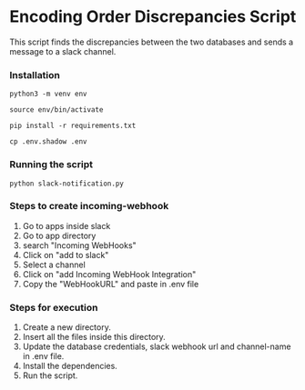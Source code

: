 # Encoding Order Discrepancies Script
This script finds the discrepancies between the two databases and sends a message to a slack channel.

### Installation
```
python3 -m venv env
```
```
source env/bin/activate
```
```
pip install -r requirements.txt
```
```
cp .env.shadow .env
```

### Running the script
```
python slack-notification.py
```
### Steps to create incoming-webhook
1. Go to apps inside slack
2. Go to app directory
3. search "Incoming WebHooks"
4. Click on "add to slack"
5. Select a channel
6. Click on "add Incoming WebHook Integration"
7. Copy the "WebHookURL" and paste in .env file

### Steps for execution
1. Create a new directory.
2. Insert all the files inside this directory.
3. Update the database credentials, slack webhook url and channel-name in .env file.
4. Install the dependencies.
5. Run the script.
